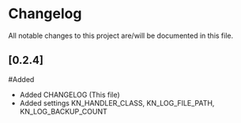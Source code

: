 # Changelog
All notable changes to this project are/will be documented in this file.


## [0.2.4]
#Added
- Added CHANGELOG (This file)   
- Added settings KN_HANDLER_CLASS, KN_LOG_FILE_PATH, KN_LOG_BACKUP_COUNT


